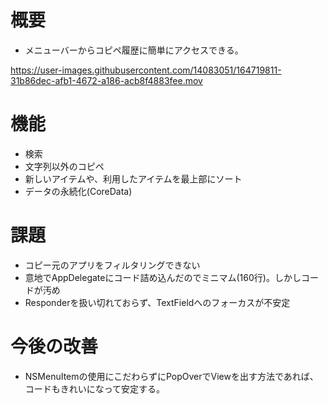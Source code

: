 # 概要　　
* メニューバーからコピペ履歴に簡単にアクセスできる。

https://user-images.githubusercontent.com/14083051/164719811-31b86dec-afb1-4672-a186-acb8f4883fee.mov

# 機能
* 検索
* 文字列以外のコピペ
* 新しいアイテムや、利用したアイテムを最上部にソート
* データの永続化(CoreData)


# 課題
* コピー元のアプリをフィルタリングできない
* 意地でAppDelegateにコード詰め込んだのでミニマム(160行)。しかしコードが汚め
* Responderを扱い切れておらず、TextFieldへのフォーカスが不安定
　　  

# 今後の改善
* NSMenuItemの使用にこだわらずにPopOverでViewを出す方法であれば、コードもきれいになって安定する。
